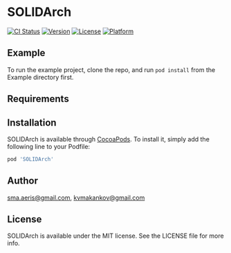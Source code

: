 # SOLIDArch

[![CI Status](https://img.shields.io/travis/sma.aeris@gmail.com/SOLIDArch.svg?style=flat)](https://travis-ci.org/sma.aeris@gmail.com/SOLIDArch)
[![Version](https://img.shields.io/cocoapods/v/SOLIDArch.svg?style=flat)](https://cocoapods.org/pods/SOLIDArch)
[![License](https://img.shields.io/cocoapods/l/SOLIDArch.svg?style=flat)](https://cocoapods.org/pods/SOLIDArch)
[![Platform](https://img.shields.io/cocoapods/p/SOLIDArch.svg?style=flat)](https://cocoapods.org/pods/SOLIDArch)

## Example

To run the example project, clone the repo, and run `pod install` from the Example directory first.

## Requirements

## Installation

SOLIDArch is available through [CocoaPods](https://cocoapods.org). To install
it, simply add the following line to your Podfile:

```ruby
pod 'SOLIDArch'
```

## Author

sma.aeris@gmail.com, kvmakankov@gmail.com

## License

SOLIDArch is available under the MIT license. See the LICENSE file for more info.
